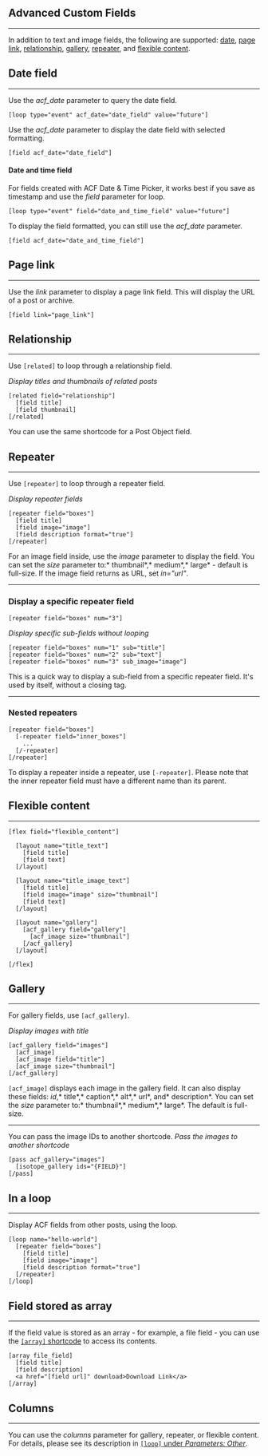 
## Advanced Custom Fields
---

In addition to text and image fields, the following are supported: [date](#date-field), [page link](#page-link), [relationship](#relationship), [gallery](#gallery), [repeater](#repeater), and [flexible content](#flexible-content).

## Date field

---

Use the *acf_date* parameter to query the date field.


~~~
[loop type="event" acf_date="date_field" value="future"]
~~~


Use the *acf_date* parameter to display the date field with selected formatting.


~~~
[field acf_date="date_field"]
~~~

#### Date and time field

For fields created with ACF Date & Time Picker, it works best if you save as timestamp and use the *field* parameter for loop.

~~~
[loop type="event" field="date_and_time_field" value="future"]
~~~

To display the field formatted, you can still use the *acf_date* parameter.

~~~
[field acf_date="date_and_time_field"]
~~~


## Page link
---

Use the *link* parameter to display a page link field. This will display the URL of a post or archive.

~~~
[field link="page_link"]
~~~


## Relationship
---

Use `[related]` to loop through a relationship field.

*Display titles and thumbnails of related posts*

~~~
[related field="relationship"]
  [field title]
  [field thumbnail]
[/related]
~~~

You can use the same shortcode for a Post Object field.

## Repeater
---

Use `[repeater]` to loop through a repeater field.


*Display repeater fields*

~~~
[repeater field="boxes"]
  [field title]
  [field image="image"]
  [field description format="true"]
[/repeater]
~~~


For an image field inside, use the *image* parameter to display the field. You can set the *size* parameter to:* thumbnail*,* medium*,* large* - default is full-size. If the image field returns as URL, set *in="url"*.

---

### Display a specific repeater field

~~~
[repeater field="boxes" num="3"]
~~~

*Display specific sub-fields without looping*

~~~
[repeater field="boxes" num="1" sub="title"]
[repeater field="boxes" num="2" sub="text"]
[repeater field="boxes" num="3" sub_image="image"]
~~~

This is a quick way to display a sub-field from a specific repeater field. It's used by itself, without a closing tag.

---

### Nested repeaters

~~~
[repeater field="boxes"]
  [-repeater field="inner_boxes"]
    ...
  [/-repeater]
[/repeater]
~~~

To display a repeater inside a repeater, use `[-repeater]`.  Please note that the inner repeater field must have a different name than its parent.

## Flexible content
---

~~~
[flex field="flexible_content"]

  [layout name="title_text"]
    [field title]
    [field text]
  [/layout]

  [layout name="title_image_text"]
    [field title]
    [field image="image" size="thumbnail"]
    [field text]
  [/layout]

  [layout name="gallery"]
    [acf_gallery field="gallery"]
      [acf_image size="thumbnail"]
    [/acf_gallery]
  [/layout]

[/flex]
~~~


## Gallery
---

For gallery fields, use `[acf_gallery]`.

*Display images with title*

~~~
[acf_gallery field="images"]
  [acf_image]
  [acf_image field="title"]
  [acf_image size="thumbnail"]
[/acf_gallery]
~~~

`[acf_image]` displays each image in the gallery field. It can also display these fields: *id*,* title*,* caption*,* alt*,* url*, and* description*. You can set the *size* parameter to:* thumbnail*,* medium*,* large*. The default is full-size.

---

You can pass the image IDs to another shortcode.
*Pass the images to another shortcode*

~~~
[pass acf_gallery="images"]
  [isotope_gallery ids="{FIELD}"]
[/pass]
~~~


## In a loop
---

Display ACF fields from other posts, using the loop.

~~~
[loop name="hello-world"]
  [repeater field="boxes"]
    [field title]
    [field image="image"]
    [field description format="true"]
  [/repeater]
[/loop]

~~~


## Field stored as array
---

If the field value is stored as an array - for example, a file field - you can use the [`[array]` shortcode](options-general.php?page=ccs_reference&tab=field#array) to access its contents.


~~~
[array file_field]
  [field title]
  [field description]
  <a href="[field url]" download>Download Link</a>
[/array]

~~~


## Columns
---

You can use the *columns* parameter for gallery, repeater, or flexible content. For details, please see its description in [`[loop]` under *Parameters: Other*](options-general.php?page=ccs_reference&tab=loop).

